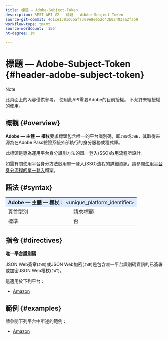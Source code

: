 ```yaml
---
title: 標題 — Adobe-Subject-Token
description: REST API V2 — 標題 — Adobe-Subject-Token
source-git-commit: 4d1ce1301d6baf7309e8ee52c43b02403aa2fab9
workflow-type: tm+mt
source-wordcount: '156'
ht-degree: 1%

---
```



# 標題 — Adobe-Subject-Token {#header-adobe-subject-token}

>[!NOTE]
>
> 此頁面上的內容僅供參考。 使用此API需要Adobe的目前授權。 不允許未經授權的使用。

## 概觀 {#overview}

<b>Adobe — 主體 — 權杖</b>要求標頭包含唯一的平台識別碼，即`JWS`或`JWE`，其取得來源為在Adobe Pass驗證系統外部執行的身分服務或程式庫。

此標頭是專為運用平台身分識別方法的單一登入(SSO)啟用流程所設計。

如需有關使用平台身分方法啟用單一登入(SSO)流程的詳細資訊，請參閱[使用平台身分流程的單一登入](../../flows/single-sign-on-flows/rest-api-v2-single-sign-on-platform-identity-flows.md)檔案。

## 語法 {#syntax}

<table>
   <tr>
      <td style="background-color: #DEEBFF;" colspan="2"><b>Adobe — 主體 — 權杖</b>： &lt;unique_platform_identifier&gt;</td>
   </tr>
   <tr>
      <td>頁首型別</td>
      <td>請求標頭</td>
   </tr>
   <tr>
      <td>標準</td>
      <td>否</td>
   </tr>
</table>

## 指令 {#directives}

<b>唯一平台識別碼</b>

JSON Web簽章(`JWS`)或JSON Web加密(`JWE`)是包含唯一平台識別碼資訊的已簽署或加密JSON Web權杖(`JWT`)。

這適用於下列平台：

* [Amazon](../../../amazon-fireos-sso-using-clientless-api-cookbook.md)

## 範例 {#examples}

請參閱下列平台中所述的範例：

* [Amazon](../../../amazon-fireos-sso-using-clientless-api-cookbook.md)
